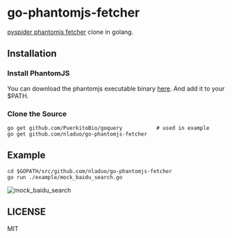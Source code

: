 # go-phantomjs-fetcher
[pyspider phantomjs fetcher](https://github.com/binux/pyspider/tree/master/pyspider/fetcher) clone in golang.

## Installation
### Install PhantomJS
You can download the phantomjs executable binary [here](http://phantomjs.org/download.html). And add it to your $PATH.
### Clone the Source
``` shell
go get github.com/PuerkitoBio/goquery           # used in example
go get github.com/nladuo/go-phantomjs-fetcher
```

## Example
```shell
cd $GOPATH/src/github.com/nladuo/go-phantomjs-fetcher
go run ./example/mock_baidu_search.go
```
![mock_baidu_search](./example/mock_baidu_search.png)
## LICENSE
MIT